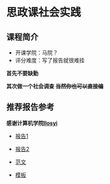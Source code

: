 # 思政课社会实践

## 课程简介

- 开课学院：马院？
- 评分难度：写了报告就很难挂

**首先不要缺勤**

**其次做一个社会调查  ~~当然你也可以直接编~~**

## 推荐报告参考

**感谢计算机学院[Ilosyi](https://github.com/Ilosyi)**

- [报告1](https://github.com/Ilosyi/Hust-CS-Learning-Library/blob/main/IB%20%E6%80%9D%E6%94%BF%E8%AF%BE%E7%A4%BE%E4%BC%9A%E5%AE%9E%E8%B7%B5/%E7%A4%BE%E4%BC%9A%E5%AE%9E%E8%B7%B5%E6%8A%A5%E5%91%8A.pdf)

- [报告2](https://github.com/YuhangChen1/HUSR-CS-Learning/blob/master/%E6%80%9D%E6%94%BF%E8%AF%BE%E7%A4%BE%E4%BC%9A%E5%AE%9E%E8%B7%B5/2024%E5%B9%B4%E6%80%9D%E6%94%BF%E8%AF%BE%E7%A4%BE%E4%BC%9A%E5%AE%9E%E8%B7%B5%E6%89%8B%E5%86%8C%20(2).doc)

- [范文](https://github.com/YuhangChen1/HUSR-CS-Learning/blob/master/%E6%80%9D%E6%94%BF%E8%AF%BE%E7%A4%BE%E4%BC%9A%E5%AE%9E%E8%B7%B5/%E9%99%84%E4%BB%B65%EF%BC%9A%E8%8C%83%E6%96%87%EF%BC%882%EF%BC%89(1).doc)

- [模板](https://github.com/YuhangChen1/HUSR-CS-Learning/blob/master/%E6%80%9D%E6%94%BF%E8%AF%BE%E7%A4%BE%E4%BC%9A%E5%AE%9E%E8%B7%B5/2024%E5%B9%B4%E6%80%9D%E6%94%BF%E8%AF%BE%E7%A4%BE%E4%BC%9A%E5%AE%9E%E8%B7%B5%E6%89%8B%E5%86%8C%20(1).doc)
